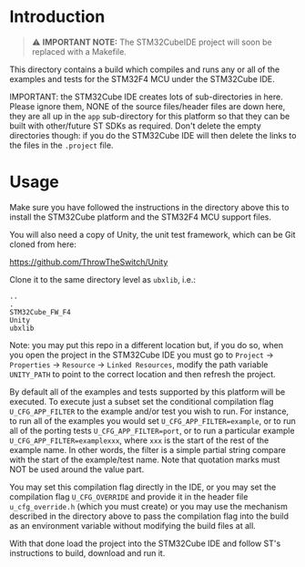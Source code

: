 # Introduction
> ⚠️ **IMPORTANT NOTE:** The STM32CubeIDE project will soon be replaced with a Makefile.

This directory contains a build which compiles and runs any or all of the examples and tests for the STM32F4 MCU under the STM32Cube IDE.

IMPORTANT: the STM32Cube IDE creates lots of sub-directories in here.  Please ignore them, NONE of the source files/header files are down here, they are all up in the `app` sub-directory for this platform so that they can be built with other/future ST SDKs as required.  Don't delete the empty directories though: if you do the STM32Cube IDE will then delete the links to the files in the `.project` file.

# Usage
Make sure you have followed the instructions in the directory above this to install the STM32Cube platform and the STM32F4 MCU support files.

You will also need a copy of Unity, the unit test framework, which can be Git cloned from here:

https://github.com/ThrowTheSwitch/Unity

Clone it to the same directory level as `ubxlib`, i.e.:

```
..
.
STM32Cube_FW_F4
Unity
ubxlib
```


Note: you may put this repo in a different location but, if you do so, when you open the project in the STM32Cube IDE you must go to `Project` -> `Properties` -> `Resource` -> `Linked Resources`, modify the path variable `UNITY_PATH` to point to the correct location and then refresh the project.

By default all of the examples and tests supported by this platform will be executed.  To execute just a subset set the conditional compilation flag `U_CFG_APP_FILTER` to the example and/or test you wish to run.  For instance, to run all of the examples you would set `U_CFG_APP_FILTER=example`, or to run all of the porting tests `U_CFG_APP_FILTER=port`, or to run a particular example `U_CFG_APP_FILTER=examplexxx`, where `xxx` is the start of the rest of the example name.  In other words, the filter is a simple partial string compare with the start of the example/test name.  Note that quotation marks must NOT be used around the value part.

You may set this compilation flag directly in the IDE, or you may set the compilation flag `U_CFG_OVERRIDE` and provide it in the header file `u_cfg_override.h` (which you must create) or you may use the mechanism described in the directory above to pass the compilation flag into the build as an environment variable without modifying the build files at all.

With that done load the project into the STM32Cube IDE and follow ST's instructions to build, download and run it.
